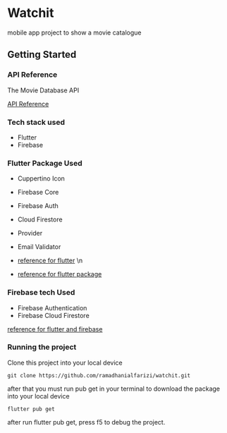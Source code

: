 # Watchit

mobile app project to show a movie catalogue 

## Getting Started

### API Reference

The Movie Database API

[API Reference](https://developers.themoviedb.org/3/getting-started/introduction)

### Tech stack used

- Flutter
- Firebase

### Flutter Package Used

- Cuppertino Icon
- Firebase Core
- Firebase Auth
- Cloud Firestore
- Provider
- Email Validator

- [reference for flutter](https://docs.flutter.dev/) \n
- [reference for flutter package](https://pub.dev/)


### Firebase tech Used

- Firebase Authentication
- Firebase Cloud Firestore

[reference for flutter and firebase](https://firebase.flutter.dev/docs/overview/)


### Running the project

Clone this project into your local device

```
git clone https://github.com/ramadhanialfarizi/watchit.git
```

after that you must run pub get in your terminal to download the package into your local device

```
flutter pub get
```

after run flutter pub get, press f5 to debug the project.
